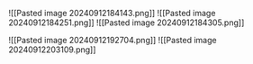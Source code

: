 ![[Pasted image 20240912184143.png]]
![[Pasted image 20240912184251.png]]
![[Pasted image 20240912184305.png]]

![[Pasted image 20240912192704.png]]
![[Pasted image 20240912203109.png]]

